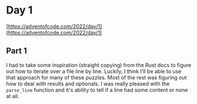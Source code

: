 # Day 1

[https://adventofcode.com/2022/day/1](https://adventofcode.com/2022/day/1)

## Part 1

I had to take some inspiration (straight copying) from the Rust docs to figure out how to iterate over a file line by line. Luckily, I think I'll be able to use that approach for many of these puzzles. Most of the rest was figuring out how to deal with results and optionals. I was really pleased with the `parse_line` function and it's ability to tell if a line had some content or none at all.
